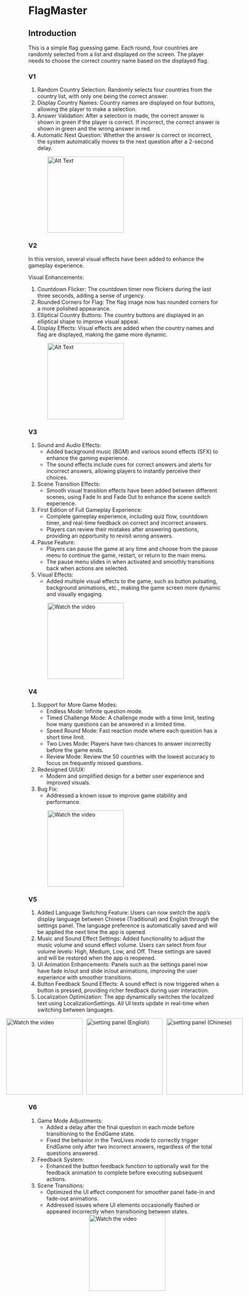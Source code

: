 # FlagMaster

## Introduction

This is a simple flag guessing game. Each round, four countries are randomly selected from a list and displayed on the screen. The player needs to choose the correct country name based on the displayed flag.

### V1
1.	Random Country Selection: Randomly selects four countries from the country list, with only one being the correct answer.
2.	Display Country Names: Country names are displayed on four buttons, allowing the player to make a selection.
3.	Answer Validation: After a selection is made, the correct answer is shown in green if the player is correct. If incorrect, the correct answer is shown in green and the wrong answer in red.
4.	Automatic Next Question: Whether the answer is correct or incorrect, the system automatically moves to the next question after a 2-second delay.

<img src="./videos/V1.gif" width="200" alt="Alt Text"  style="margin-left: 10%;">

### V2

In this version, several visual effects have been added to enhance the gameplay experience.

Visual Enhancements:

1. Countdown Flicker: The countdown timer now flickers during the last three seconds, adding a sense of urgency.
2. Rounded Corners for Flag: The flag image now has rounded corners for a more polished appearance.
3. Elliptical Country Buttons: The country buttons are displayed in an elliptical shape to improve visual appeal.
4. Display Effects: Visual effects are added when the country names and flag are displayed, making the game more dynamic.

<img src="./videos/V2.gif" width="200" alt="Alt Text"  style="margin-left: 10%;">

### V3

1. Sound and Audio Effects:
    * Added background music (BGM) and various sound effects (SFX) to enhance the gaming experience.
    * The sound effects include cues for correct answers and alerts for incorrect answers, allowing players to instantly perceive their choices.
2. Scene Transition Effects:
    * Smooth visual transition effects have been added between different scenes, using Fade In and Fade Out to enhance the scene switch experience.
3. First Edition of Full Gameplay Experience:
    * Complete gameplay experience, including quiz flow, countdown timer, and real-time feedback on correct and incorrect answers.
    * Players can review their mistakes after answering questions, providing an opportunity to revisit wrong answers.
4. Pause Feature:
    * Players can pause the game at any time and choose from the pause menu to continue the game, restart, or return to the main menu.
    * The pause menu slides in when activated and smoothly transitions back when actions are selected.
5. Visual Effects:
    * Added multiple visual effects to the game, such as button pulsating, background animations, etc., making the game screen more dynamic and visually engaging.
 
<a href="https://www.youtube.com/shorts/73B2G5fFfPA?si=C5Z60-yHzfAEzL8u">
    <img src="Images/Project_FlagMaster_V3.png" width="200" alt="Watch the video" style="margin-left: 10%;">
</a>

### V4
1.	Support for More Game Modes:
    * Endless Mode: Infinite question mode.
    * Timed Challenge Mode: A challenge mode with a time limit, testing how many questions can be answered in a limited time.
    * Speed Round Mode: Fast reaction mode where each question has a short time limit.
    * Two Lives Mode: Players have two chances to answer incorrectly before the game ends.
    * Review Mode: Review the 50 countries with the lowest accuracy to focus on frequently missed questions.
2.	Redesigned UI/UX:
    * Modern and simplified design for a better user experience and improved visuals.
3.	Bug Fix:
    * Addressed a known issue to improve game stability and performance.

<a href="https://www.youtube.com/shorts/I4kdbgfv244?feature=share">
    <img src="Images/Project_FlagMaster_V4.png" width="200" alt="Watch the video" style="margin-left: 10%;">
</a>

### V5
1.	Added Language Switching Feature: Users can now switch the app’s display language between Chinese (Traditional) and English through the settings panel. The language preference is automatically saved and will be applied the next time the app is opened.
2.	Music and Sound Effect Settings: Added functionality to adjust the music volume and sound effect volume. Users can select from four volume levels: High, Medium, Low, and Off. These settings are saved and will be restored when the app is reopened.
3.	UI Animation Enhancements: Panels such as the settings panel now have fade in/out and slide in/out animations, improving the user experience with smoother transitions.
4.	Button Feedback Sound Effects: A sound effect is now triggered when a button is pressed, providing richer feedback during user interaction.
5.	Localization Optimization: The app dynamically switches the localized text using LocalizationSettings. All UI texts update in real-time when switching between languages.
<div style="display: flex; justify-content: center;">
    <a href="https://www.youtube.com/shorts/HezlzRoQ3hM?feature=share">
        <img src="Images/Project_FlagMaster_V5_0.png" width="200" alt="Watch the video" style="margin-right: 10px;">
    </a>
    <img src="Images/Project_FlagMaster_V5_1.png" width="200" alt="setting panel (English)" style="margin-right: 10px;">
    <img src="Images/Project_FlagMaster_V5_2.png" width="200" alt="setting panel (Chinese)">
</div>

### V6
1. Game Mode Adjustments:
	* Added a delay after the final question in each mode before transitioning to the EndGame state.
	* Fixed the behavior in the TwoLives mode to correctly trigger EndGame only after two incorrect answers, regardless of the total questions answered.
2.	Feedback System:
	* Enhanced the button feedback function to optionally wait for the feedback animation to complete before executing subsequent actions.
3.	Scene Transitions:
	* Optimized the UI effect component for smoother panel fade-in and fade-out animations.
	* Addressed issues where UI elements occasionally flashed or appeared incorrectly when transitioning between states.
	<div style="display: flex; justify-content: center;">
    <a href="https://www.youtube.com/shorts/VgsMC4MeKuU?feature=share">
        <img src="Images/Project_FlagMaster_V6.png" width="200" alt="Watch the video" style="margin-right: 10px;">
    </a>
</div>
